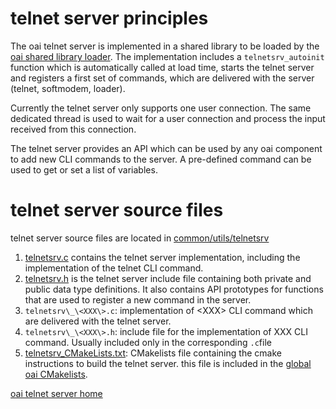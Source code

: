 # telnet server principles

The oai telnet server is implemented in a shared library to be loaded by the [oai shared library loader](loader). The implementation includes a `telnetsrv_autoinit` function which is automatically called at load time, starts the telnet server and registers a first set of commands, which are delivered with the server (telnet, softmodem, loader).

Currently the telnet server only supports one user connection. The same dedicated thread is used to wait for a user connection and process the input received from this connection.

The telnet server provides an API which can be used by any oai component to add new CLI commands to the server. A pre-defined  command can be used to get or set a list of variables. 


 
# telnet server source files

telnet server source files are located in [common/utils/telnetsrv](https://gitlab.eurecom.fr/oai/openairinterface5g/tree/develop/common/utils/telnetsrv)

1. [telnetsrv.c](https://gitlab.eurecom.fr/oai/openairinterface5g/tree/develop/common/utils/telnetsrv/telnetsrv.c) contains the telnet server implementation, including the implementation of the telnet CLI command. 
1.  [telnetsrv.h](https://gitlab.eurecom.fr/oai/openairinterface5g/tree/develop/common/utils/telnetsrv/telnetsrv.h) is the telnet server include file containing both private and public data type definitions. It also contains API prototypes for functions that are used to register a new command in the server.
1.  `telnetsrv\_\<XXX\>.c`: implementation of \<XXX\> CLI command which are delivered with the telnet server.
1.  `telnetsrv\_\<XXX\>.h`: include file for the implementation of XXX CLI command. Usually included only in the corresponding `.c`file
1.  [telnetsrv_CMakeLists.txt](https://gitlab.eurecom.fr/oai/openairinterface5g/blob/develop/common/utils/telnetsrv/telnetsrv_CMakeLists.txt): CMakelists file containing the cmake instructions to build the telnet server. this file is included in the [global oai CMakelists](https://gitlab.eurecom.fr/oai/openairinterface5g/blob/develop/cmake_targets/CMakeLists.txt).

[oai telnet server home](telnetsrv)